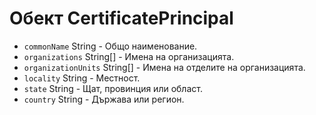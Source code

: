 # Обект CertificatePrincipal

* `commonName` String - Общо наименование.
* `organizations` String[] - Имена на организацията.
* `organizationUnits` String[] - Имена на отделите на организацията.
* `locality` String - Местност.
* `state` String - Щат, провинция или област.
* `country` String - Държава или регион.
